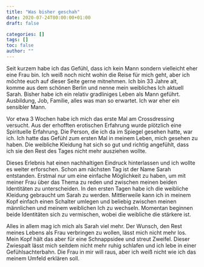 ```yaml
---
title: "Was bisher geschah"
date: 2020-07-24T00:00:00+01:00
draft: false

categories: []
tags: []
toc: false
author: ""
---
```

Seit kurzem habe ich das Gefühl, dass ich kein Mann sondern vielleicht eher eine Frau bin. Ich weiß noch nicht wohin die Reise für mich geht, aber ich möchte euch auf dieser Seite gerne mitnehmen. Ich bin 33 Jahre alt, komme aus dem schönen Berlin und nenne mein weibliches Ich aktuell Sarah. Bisher habe ich ein relativ gradliniges Leben als Mann geführt. Ausbildung, Job, Familie, alles was man so erwartet. Ich war eher ein sensibler Mann.

Vor etwa 3 Wochen habe ich mich das erste Mal am Crossdressing versucht. Aus der erhofften erotischen Erfahrung wurde plötzlich eine Spirituelle Erfahrung. Die Person, die ich da im Spiegel gesehen hatte, war ich. Ich hatte das Gefühl zum ersten Mal in meinem Leben, mich gesehen zu haben. Die weibliche Kleidung hat sich so gut und richtig angefühlt, dass ich sie den Rest des Tages nicht mehr ausziehen wollte.

Dieses Erlebnis hat einen nachhaltigen Eindruck hinterlassen und ich wollte es weiter erforschen. Schon am nächsten Tag ist der Name Sarah entstanden. Erstmal nur um eine einfache Möglichkeit zu haben, um mit meiner Frau über das Thema zu reden und zwischen meinen beiden Identitäten zu unterscheiden. In den ersten Tagen habe ich die weibliche Kleidung gebraucht um Sarah zu werden. Mittlerweile kann ich in meinem Kopf einfach einen Schalter umlegen und beliebig zwischen meinen männlichen und meinem weiblichen Ich zu wechseln. Momentan beginnen beide Identitäten sich zu vermischen, wobei die weibliche die stärkere ist. 

Alles in allem mag ich mich als Sarah viel mehr. Der Wunsch, den Rest meines Lebens als Frau verbringen zu wollen, lässt mich nicht mehr los. Mein Kopf hält das aber für eine Schnappsidee und streut Zweifel. Dieser Zwiespalt lässt mich seitdem nicht mehr ruhig schlafen und ich lebe in einer Gefühlsachterbahn. Die Frau in mir will raus, aber ich weiß nicht wie ich das meinem Umfeld erklären soll.
